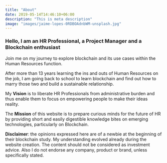 ```yaml
---
title: "About"
date: 2019-05-14T14:46:10+06:00
description: "This is meta description"
image: "images/jaime-lopes-0RDBOAdnbWM-unsplash.jpg"
---
```


### Hello, I am an HR Professional, a Project Manager and a Blockchain enthusiast

Join me on my journey to explore blockchain and its use cases within the Human Resources function. 

After more than 13 years learning the ins and outs of Human Resources on the job, I am going back to school to learn blockchain and find out how to marry those two and build a sustainable relationship. 


My **Vision** is to liberate HR Professionals from administrative burden and thus enable them to focus on empowering people to make their ideas reality.


 The **Mission** of this website is to prepare curious minds for the future of HR by providing short and easily digestible knowledge bites on emerging technologies, particularly on Blockchain.

 **Disclaimer**: the opinions expressed here are of a newbie at the beginning of their blockchain study. My understanding evolved already during the website creation. The content should not be considered as investment advice. Also I do not endorse any company, product or brand, unless specifically stated. 


